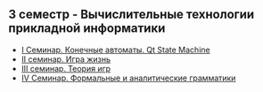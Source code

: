 ## 3 семестр - Вычислительные технологии прикладной информатики

- [I Семинар. Конечные автоматы. Qt State Machine](https://github.com/stankin/uits-labs/blob/master/semester-4/seminar-1/I%20%D0%A1%D0%B5%D0%BC%D0%B8%D0%BD%D0%B0%D1%80.%20%D0%9A%D0%BE%D0%BD%D0%B5%D1%87%D0%BD%D1%8B%D0%B5%20%D0%B0%D0%B2%D1%82%D0%BE%D0%BC%D0%B0%D1%82%D1%8B.%20Qt%20State%20Machine..pdf)
- [II семинар. Игра жизнь](https://github.com/stankin/uits-labs/blob/master/semester-4/seminar-2/II%20%D1%81%D0%B5%D0%BC%D0%B8%D0%BD%D0%B0%D1%80.%20%D0%98%D0%B3%D1%80%D0%B0%20%D0%B6%D0%B8%D0%B7%D0%BD%D1%8C..pdf)
- [III семинар. Теория игр](https://github.com/stankin/uits-labs/blob/master/semester-4/seminar-3/III%20%D1%81%D0%B5%D0%BC%D0%B8%D0%BD%D0%B0%D1%80.%20%D0%A2%D0%B5%D0%BE%D1%80%D0%B8%D1%8F%20%D0%B8%D0%B3%D1%80.pdf)
- [IV Семинар. Формальные и аналитические грамматики](https://github.com/stankin/uits-labs/blob/master/semester-4/seminar-4/IV%20%D0%A1%D0%B5%D0%BC%D0%B8%D0%BD%D0%B0%D1%80.%20%D0%A4%D0%BE%D1%80%D0%BC%D0%B0%D0%BB%D1%8C%D0%BD%D1%8B%D0%B5%20%D0%B8%20%D0%B0%D0%BD%D0%B0%D0%BB%D0%B8%D1%82%D0%B8%D1%87%D0%B5%D1%81%D0%BA%D0%B8%D0%B5%20%D0%B3%D1%80%D0%B0%D0%BC%D0%BC%D0%B0%D1%82%D0%B8%D0%BA%D0%B8.pdf)
